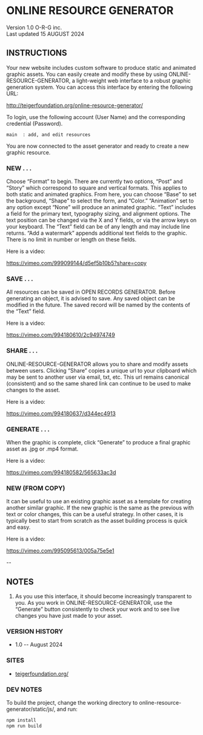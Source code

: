 # ONLINE RESOURCE GENERATOR
Version 1.0
O-R-G inc.  
Last updated 15 AUGUST 2024

## INSTRUCTIONS

Your new website includes custom software to produce static and animated graphic assets. You can easily create and modify these by using ONLINE-RESOURCE-GENERATOR, a light-weight web interface to a robust graphic generation system. You can access this interface by entering the following URL:

http://teigerfoundation.org/online-resource-generator/

To login, use the following account (User Name) and the corresponding credential (Password).

	main  : add, and edit resources

You are now connected to the asset generator and ready to create a new graphic resource. 

### NEW . . .

Choose “Format” to begin. There are currently two options, “Post” and “Story” which correspond to square and vertical formats. This applies to both static and animated graphics. From here, you can choose “Base” to set the background, “Shape” to select the form, and “Color.” “Animation”  set to any option except “None” will produce an animated graphic. “Text” includes a field for the primary text, typography sizing, and alignment options. The text position can be changed via the X and Y fields, or via the arrow keys on your keyboard. The “Text” field can be of any length and may include line returns. “Add a watermark” appends additional text fields to the graphic. There is no limit in number or length on these fields.

Here is a video:

https://vimeo.com/999099144/d5ef5b10b5?share=copy

### SAVE . . .

All resources can be saved in OPEN RECORDS GENERATOR. Before generating an object, it is advised to save. Any saved object can be modified in the future. The saved record will be named by the contents of the “Text” field. 

Here is a video:

https://vimeo.com/994180610/2c94974749

### SHARE . . .

ONLINE-RESOURCE-GENERATOR allows you to share and modify assets between users. Clicking “Share” copies a unique url to your clipboard which may be sent to another user via email, txt, etc. This url remains canonical (consistent) and so the same shared link can continue to be used to make changes to the asset.

Here is a video:

https://vimeo.com/994180637/d344ec4913

### GENERATE . . .

When the graphic is complete, click “Generate” to produce a final graphic asset as .jpg or .mp4 format.

Here is a video:

https://vimeo.com/994180582/565633ac3d

### NEW (FROM COPY)

It can be useful to use an existing graphic asset as a template for creating another similar graphic. If the new graphic is the same as the previous with text or color changes, this can be a useful strategy. In other cases, it is typically best to start from scratch as the asset building process is quick and easy.

Here is a video:

https://vimeo.com/995095613/005a75e5e1

--

## NOTES

1. As you use this interface, it should become increasingly transparent to you. As you work in ONLINE-RESOURCE-GENERATOR, use the “Generate” button consistently to check your work and to see live changes you have just made to your asset.

### VERSION HISTORY
+ 1.0 -- August 2024

### SITES
+ [teigerfoundation.org/](http://teigerfoundation.org/)

### DEV NOTES

To build the project, change the working directory to online-resource-generator/static/js/, and run:

```bash
npm install
npm run build
```